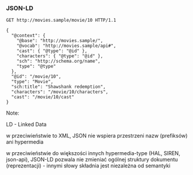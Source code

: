 ### JSON-LD

``` http
GET http://movies.sample/movie/10 HTTP/1.1

{
  "@context": {
    "@base": "http://movies.sample/",
    "@vocab": "http://movies.sample/api#",
    "cast": { "@type": "@id" },
    "characters": { "@type": "@id" },
    "sch": "http://schema.org/name",
    "type": "@type"
  },
  "@id": "/movie/10",
  "type": "Movie",
  "sch:title": "Shawshank redemption",
  "characters": "/movie/10/characters",
  "cast": "/movie/10/cast"
}
```

Note:

LD - Linked Data

w przeciwieństwie to XML, JSON nie wspiera przestrzeni nazw (prefiksów) ani hypermedia

w przeciwieństwie do większości innych hypermedia-type (HAL, SIREN, json-api), JSON-LD pozwala nie zmieniać ogólnej struktury
dokumentu (reprezentacji) - innymi słowy składnia jest niezależna od semantyki
